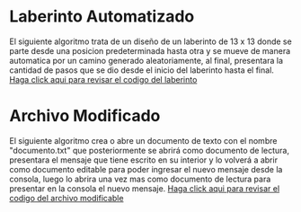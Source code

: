 # Laberinto Automatizado
El siguiente algoritmo trata de un diseño de un laberinto de 13 x 13 donde se parte desde una posicion predeterminada hasta otra y se mueve de manera automatica por un camino generado aleatoriamente, al final, presentara la cantidad de pasos que se dio desde el inicio del laberinto hasta el final.
[Haga click aqui para revisar el codigo del laberinto](https://github.com/Darwin-J5/Laberinto/blob/main/Laberinto_autimatico.c)

# Archivo Modificado
  El siguiente algoritmo crea o abre un documento de texto con el nombre "documento.txt" que posteriormente se abrirá como documento de lectura, presentara el mensaje que tiene escrito en su interior y lo volverá a abrir como documento editable para poder ingresar el nuevo mensaje desde la consola, luego lo abrira una vez mas como documento de lectura para presentar en la consola el nuevo mensaje. [Haga click aqui para revisar el codigo del archivo modificable](https://github.com/Darwin-J5/Laberinto/blob/main/archivo.c)
